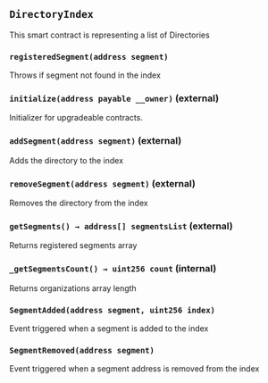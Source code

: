 ## `DirectoryIndex`



This smart contract is representing a list of Directories

### `registeredSegment(address segment)`



Throws if segment not found in the index


### `initialize(address payable __owner)` (external)



Initializer for upgradeable contracts.


### `addSegment(address segment)` (external)



Adds the directory to the index


### `removeSegment(address segment)` (external)



Removes the directory from the index


### `getSegments() → address[] segmentsList` (external)



Returns registered segments array


### `_getSegmentsCount() → uint256 count` (internal)



Returns organizations array length



### `SegmentAdded(address segment, uint256 index)`



Event triggered when a segment is added to the index

### `SegmentRemoved(address segment)`



Event triggered when a segment address is removed from the index

